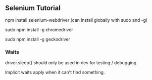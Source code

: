 ## Selenium Tutorial

npm install selenium-webdriver
(can install globally with sudo and -g)

sudo npm install -g chromedriver

sudo npm install -g geckodriver

### Waits

driver.sleep() should only be used in dev for testing / debugging.

Implicit waits apply when it can't find something.
